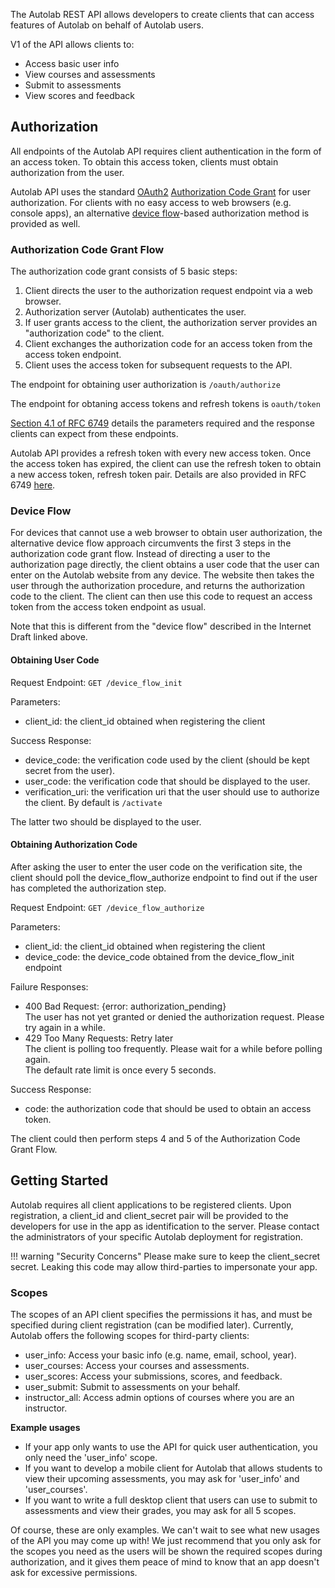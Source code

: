 The Autolab REST API allows developers to create clients that can access features of Autolab on behalf of Autolab users.

V1 of the API allows clients to:

* Access basic user info
* View courses and assessments
* Submit to assessments
* View scores and feedback

## Authorization

All endpoints of the Autolab API requires client authentication in the form of an access token. To obtain this access token, clients must obtain authorization from the user.

Autolab API uses the standard [OAuth2](https://tools.ietf.org/html/rfc6749) [Authorization Code Grant](https://tools.ietf.org/html/rfc6749#section-4.1) for user authorization. For clients with no easy access to web browsers (e.g. console apps), an alternative [device flow](https://tools.ietf.org/html/draft-ietf-oauth-device-flow-07)-based authorization method is provided as well.

### Authorization Code Grant Flow

The authorization code grant consists of 5 basic steps:

1. Client directs the user to the authorization request endpoint via a web browser.
2. Authorization server (Autolab) authenticates the user.
3. If user grants access to the client, the authorization server provides an "authorization code" to the client.
4. Client exchanges the authorization code for an access token from the access token endpoint.
5. Client uses the access token for subsequent requests to the API.

The endpoint for obtaining user authorization is
`/oauth/authorize`

The endpoint for obtaning access tokens and refresh tokens is
`oauth/token`

[Section 4.1 of RFC 6749](https://tools.ietf.org/html/rfc6749#section-4.1) details the parameters required and the response clients can expect from these endpoints.

Autolab API provides a refresh token with every new access token. Once the access token has expired, the client can use the refresh token to obtain a new access token, refresh token pair. Details are also provided in RFC 6749 [here](https://tools.ietf.org/html/rfc6749#section-6).

### Device Flow

For devices that cannot use a web browser to obtain user authorization, the alternative device flow approach circumvents the first 3 steps in the authorization code grant flow. Instead of directing a user to the authorization page directly, the client obtains a user code that the user can enter on the Autolab website from any device. The website then takes the user through the authorization procedure, and returns the authorization code to the client. The client can then use this code to request an access token from the access token endpoint as usual.

Note that this is different from the "device flow" described in the Internet Draft linked above.

#### Obtaining User Code

Request Endpoint: `GET /device_flow_init`

Parameters:

* client_id: the client_id obtained when registering the client

Success Response:

* device_code: the verification code used by the client (should be kept secret from the user).
* user_code: the verification code that should be displayed to the user.
* verification_uri: the verification uri that the user should use to authorize the client. By default is `/activate`

The latter two should be displayed to the user.

#### Obtaining Authorization Code

After asking the user to enter the user code on the verification site, the client should poll the device_flow_authorize endpoint to find out if the user has completed the authorization step.

Request Endpoint: `GET /device_flow_authorize`

Parameters:

* client_id: the client_id obtained when registering the client
* device_code: the device_code obtained from the device_flow_init endpoint

Failure Responses:

* 400 Bad Request: {error: authorization_pending}<br>
  The user has not yet granted or denied the authorization request. Please try again in a while.
* 429 Too Many Requests: Retry later<br>
  The client is polling too frequently. Please wait for a while before polling again.<br>
  The default rate limit is once every 5 seconds.

Success Response:

* code: the authorization code that should be used to obtain an access token.

The client could then perform steps 4 and 5 of the Authorization Code Grant Flow.

## Getting Started

Autolab requires all client applications to be registered clients. Upon registration, a client_id and client_secret pair will be provided to the developers for use in the app as identification to the server. Please contact the administrators of your specific Autolab deployment for registration.

!!! warning "Security Concerns"
    Please make sure to keep the client_secret secret. Leaking this code may allow third-parties to impersonate your app.

### Scopes

The scopes of an API client specifies the permissions it has, and must be specified during client registration (can be modified later). Currently, Autolab offers the following scopes for third-party clients:

* user_info: Access your basic info (e.g. name, email, school, year).
* user_courses: Access your courses and assessments.
* user_scores: Access your submissions, scores, and feedback.
* user_submit: Submit to assessments on your behalf.
* instructor_all: Access admin options of courses where you are an instructor.

**Example usages**

* If your app only wants to use the API for quick user authentication, you only need the 'user_info' scope.
* If you want to develop a mobile client for Autolab that allows students to view their upcoming assessments, you may ask for 'user_info' and 'user_courses'.
* If you want to write a full desktop client that users can use to submit to assessments and view their grades, you may ask for all 5 scopes.

Of course, these are only examples. We can't wait to see what new usages of the API you may come up with! We just recommend that you only ask for the scopes you need as the users will be shown the required scopes during authorization, and it gives them peace of mind to know that an app doesn't ask for excessive permissions.